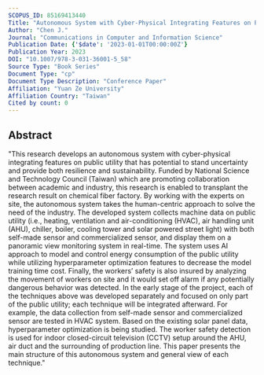 ```yaml
---
SCOPUS_ID: 85169413440
Title: "Autonomous System with Cyber-Physical Integrating Features on Public Utility of Chemical Fiber Factory"
Author: "Chen J."
Journal: "Communications in Computer and Information Science"
Publication Date: {'$date': '2023-01-01T00:00:00Z'}
Publication Year: 2023
DOI: "10.1007/978-3-031-36001-5_58"
Source Type: "Book Series"
Document Type: "cp"
Document Type Description: "Conference Paper"
Affiliation: "Yuan Ze University"
Affiliation Country: "Taiwan"
Cited by count: 0
---
```


## Abstract
"This research develops an autonomous system with cyber-physical integrating features on public utility that has potential to stand uncertainty and provide both resilience and sustainability. Funded by National Science and Technology Council (Taiwan) which are promoting collaboration between academic and industry, this research is enabled to transplant the research result on chemical fiber factory. By working with the experts on site, the autonomous system takes the human-centric approach to solve the need of the industry. The developed system collects machine data on public utility (i.e., heating, ventilation and air-conditioning (HVAC), air handling unit (AHU), chiller, boiler, cooling tower and solar powered street light) with both self-made sensor and commercialized sensor, and display them on a panoramic view monitoring system in real-time. The system uses AI approach to model and control energy consumption of the public utility while utilizing hyperparameter optimization features to decrease the model training time cost. Finally, the workers’ safety is also insured by analyzing the movement of workers on site and it would set off alarm if any potentially dangerous behavior was detected. In the early stage of the project, each of the techniques above was developed separately and focused on only part of the public utility; each technique will be integrated afterward. For example, the data collection from self-made sensor and commercialized sensor are tested in HVAC system. Based on the existing solar panel data, hyperparameter optimization is being studied. The worker safety detection is used for indoor closed-circuit television (CCTV) setup around the AHU, air duct and the surrounding of production line. This paper presents the main structure of this autonomous system and general view of each technique."
